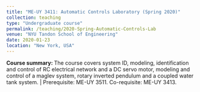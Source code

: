 ```yaml
---
title: "ME-UY 3411: Automatic Controls Laboratory (Spring 2020)"
collection: teaching
type: "Undergraduate course"
permalink: /teaching/2020-Spring-Automatic-Controls-Lab
venue: "NYU Tandon School of Engineering"
date: 2020-01-23
location: "New York, USA"
---
```


<b>Course summary: </b>The course covers system ID, modeling, identification and control of RC electrical network and a DC servo motor, modeling and control of a maglev system, rotary inverted pendulum and a coupled water tank system. | Prerequisite: ME-UY 3511. Co-requisite: ME-UY 3413.

<!-- Heading 1
======

Heading 2
======

Heading 3
====== -->